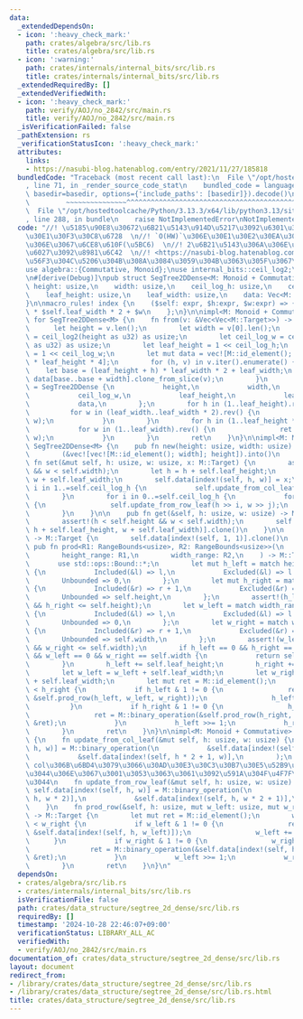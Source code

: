 ```yaml
---
data:
  _extendedDependsOn:
  - icon: ':heavy_check_mark:'
    path: crates/algebra/src/lib.rs
    title: crates/algebra/src/lib.rs
  - icon: ':warning:'
    path: crates/internals/internal_bits/src/lib.rs
    title: crates/internals/internal_bits/src/lib.rs
  _extendedRequiredBy: []
  _extendedVerifiedWith:
  - icon: ':heavy_check_mark:'
    path: verify/AOJ/no_2842/src/main.rs
    title: verify/AOJ/no_2842/src/main.rs
  _isVerificationFailed: false
  _pathExtension: rs
  _verificationStatusIcon: ':heavy_check_mark:'
  attributes:
    links:
    - https://nasubi-blog.hatenablog.com/entry/2021/11/27/185818
  bundledCode: "Traceback (most recent call last):\n  File \"/opt/hostedtoolcache/Python/3.13.3/x64/lib/python3.13/site-packages/onlinejudge_verify/documentation/build.py\"\
    , line 71, in _render_source_code_stat\n    bundled_code = language.bundle(stat.path,\
    \ basedir=basedir, options={'include_paths': [basedir]}).decode()\n          \
    \         ~~~~~~~~~~~~~~~^^^^^^^^^^^^^^^^^^^^^^^^^^^^^^^^^^^^^^^^^^^^^^^^^^^^^^^^^^^^^^^^^^\n\
    \  File \"/opt/hostedtoolcache/Python/3.13.3/x64/lib/python3.13/site-packages/onlinejudge_verify/languages/rust.py\"\
    , line 288, in bundle\n    raise NotImplementedError\nNotImplementedError\n"
  code: "//! \u5185\u90E8\u30672\u6B21\u5143\u914D\u5217\u3092\u6301\u3064\u30BB\u30B0\
    \u30E1\u30F3\u30C8\u6728  \n//! `O(HW)`\u306E\u30E1\u30E2\u30EA\u3092\u4F7F\u3046\
    \u306E\u3067\u6CE8\u610F(\u5BC6)  \n//! 2\u6B21\u5143\u306A\u306E\u3067\u53EF\u63DB\
    \u6027\u3092\u8981\u6C42  \n//! <https://nasubi-blog.hatenablog.com/entry/2021/11/27/185818>\u306E\
    \u56F3\u304C\u5206\u304B\u308A\u3084\u3059\u304B\u3063\u305F\u3067\u3059  \n\n\
    use algebra::{Commutative, Monoid};\nuse internal_bits::ceil_log2;\nuse std::ops::RangeBounds;\n\
    \n#[derive(Debug)]\npub struct SegTree2DDense<M: Monoid + Commutative> {\n   \
    \ height: usize,\n    width: usize,\n    ceil_log_h: usize,\n    ceil_log_w: usize,\n\
    \    leaf_height: usize,\n    leaf_width: usize,\n    data: Vec<M::Target>,\n\
    }\n\nmacro_rules! index {\n    ($self: expr, $h:expr, $w:expr) => {\n        $h\
    \ * $self.leaf_width * 2 + $w\n    };\n}\n\nimpl<M: Monoid + Commutative> From<&Vec<Vec<M::Target>>>\
    \ for SegTree2DDense<M> {\n    fn from(v: &Vec<Vec<M::Target>>) -> Self {\n  \
    \      let height = v.len();\n        let width = v[0].len();\n        let ceil_log_h\
    \ = ceil_log2(height as u32) as usize;\n        let ceil_log_w = ceil_log2(width\
    \ as u32) as usize;\n        let leaf_height = 1 << ceil_log_h;\n        let leaf_width\
    \ = 1 << ceil_log_w;\n        let mut data = vec![M::id_element(); leaf_width\
    \ * leaf_height * 4];\n        for (h, v) in v.iter().enumerate() {\n        \
    \    let base = (leaf_height + h) * leaf_width * 2 + leaf_width;\n           \
    \ data[base..base + width].clone_from_slice(v);\n        }\n        let mut ret\
    \ = SegTree2DDense {\n            height,\n            width,\n            ceil_log_h,\n\
    \            ceil_log_w,\n            leaf_height,\n            leaf_width,\n\
    \            data,\n        };\n        for h in (1..leaf_height).rev() {\n  \
    \          for w in (leaf_width..leaf_width * 2).rev() {\n                ret.update_from_col_leaf(h,\
    \ w);\n            }\n        }\n        for h in (1..leaf_height * 2).rev() {\n\
    \            for w in (1..leaf_width).rev() {\n                ret.update_from_row_leaf(h,\
    \ w);\n            }\n        }\n        ret\n    }\n}\n\nimpl<M: Monoid + Commutative>\
    \ SegTree2DDense<M> {\n    pub fn new(height: usize, width: usize) -> Self {\n\
    \        (&vec![vec![M::id_element(); width]; height]).into()\n    }\n\n    pub\
    \ fn set(&mut self, h: usize, w: usize, x: M::Target) {\n        assert!(h < self.height\
    \ && w < self.width);\n        let h = h + self.leaf_height;\n        let w =\
    \ w + self.leaf_width;\n        self.data[index!(self, h, w)] = x;\n        for\
    \ i in 1..=self.ceil_log_h {\n            self.update_from_col_leaf(h >> i, w);\n\
    \        }\n        for i in 0..=self.ceil_log_h {\n            for j in 1..=self.ceil_log_w\
    \ {\n                self.update_from_row_leaf(h >> i, w >> j);\n            }\n\
    \        }\n    }\n\n    pub fn get(&self, h: usize, w: usize) -> M::Target {\n\
    \        assert!(h < self.height && w < self.width);\n        self.data[index!(self,\
    \ h + self.leaf_height, w + self.leaf_width)].clone()\n    }\n\n    pub fn all_prod(&self)\
    \ -> M::Target {\n        self.data[index!(self, 1, 1)].clone()\n    }\n\n   \
    \ pub fn prod<R1: RangeBounds<usize>, R2: RangeBounds<usize>>(\n        &self,\n\
    \        height_range: R1,\n        width_range: R2,\n    ) -> M::Target {\n \
    \       use std::ops::Bound::*;\n        let mut h_left = match height_range.start_bound()\
    \ {\n            Included(&l) => l,\n            Excluded(&l) => l + 1,\n    \
    \        Unbounded => 0,\n        };\n        let mut h_right = match height_range.end_bound()\
    \ {\n            Included(&r) => r + 1,\n            Excluded(&r) => r,\n    \
    \        Unbounded => self.height,\n        };\n        assert!(h_left <= h_right\
    \ && h_right <= self.height);\n        let w_left = match width_range.start_bound()\
    \ {\n            Included(&l) => l,\n            Excluded(&l) => l + 1,\n    \
    \        Unbounded => 0,\n        };\n        let w_right = match width_range.end_bound()\
    \ {\n            Included(&r) => r + 1,\n            Excluded(&r) => r,\n    \
    \        Unbounded => self.width,\n        };\n        assert!(w_left <= w_right\
    \ && w_right <= self.width);\n        if h_left == 0 && h_right == self.height\
    \ && w_left == 0 && w_right == self.width {\n            return self.all_prod();\n\
    \        }\n        h_left += self.leaf_height;\n        h_right += self.leaf_height;\n\
    \        let w_left = w_left + self.leaf_width;\n        let w_right = w_right\
    \ + self.leaf_width;\n        let mut ret = M::id_element();\n        while h_left\
    \ < h_right {\n            if h_left & 1 != 0 {\n                ret = M::binary_operation(&ret,\
    \ &self.prod_row(h_left, w_left, w_right));\n                h_left += 1;\n  \
    \          }\n            if h_right & 1 != 0 {\n                h_right -= 1;\n\
    \                ret = M::binary_operation(&self.prod_row(h_right, w_left, w_right),\
    \ &ret);\n            }\n            h_left >>= 1;\n            h_right >>= 1;\n\
    \        }\n        ret\n    }\n}\n\nimpl<M: Monoid + Commutative> SegTree2DDense<M>\
    \ {\n    fn update_from_col_leaf(&mut self, h: usize, w: usize) {\n        self.data[index!(self,\
    \ h, w)] = M::binary_operation(\n            &self.data[index!(self, h * 2, w)],\n\
    \            &self.data[index!(self, h * 2 + 1, w)],\n        );\n    }\n    ///\
    \ col\u306B\u6BD4\u3079\u3066\u30AD\u30E3\u30C3\u30B7\u30E5\u52B9\u7387\u304C\u826F\
    \u3044\u306E\u3067\u3001\u3053\u3063\u3061\u3092\u591A\u304F\u4F7F\u3044\u305F\
    \u3044\n    fn update_from_row_leaf(&mut self, h: usize, w: usize) {\n       \
    \ self.data[index!(self, h, w)] = M::binary_operation(\n            &self.data[index!(self,\
    \ h, w * 2)],\n            &self.data[index!(self, h, w * 2 + 1)],\n        );\n\
    \    }\n    fn prod_row(&self, h: usize, mut w_left: usize, mut w_right: usize)\
    \ -> M::Target {\n        let mut ret = M::id_element();\n        while w_left\
    \ < w_right {\n            if w_left & 1 != 0 {\n                ret = M::binary_operation(&ret,\
    \ &self.data[index!(self, h, w_left)]);\n                w_left += 1;\n      \
    \      }\n            if w_right & 1 != 0 {\n                w_right -= 1;\n \
    \               ret = M::binary_operation(&self.data[index!(self, h, w_right)],\
    \ &ret);\n            }\n            w_left >>= 1;\n            w_right >>= 1;\n\
    \        }\n        ret\n    }\n}\n"
  dependsOn:
  - crates/algebra/src/lib.rs
  - crates/internals/internal_bits/src/lib.rs
  isVerificationFile: false
  path: crates/data_structure/segtree_2d_dense/src/lib.rs
  requiredBy: []
  timestamp: '2024-10-28 22:46:07+09:00'
  verificationStatus: LIBRARY_ALL_AC
  verifiedWith:
  - verify/AOJ/no_2842/src/main.rs
documentation_of: crates/data_structure/segtree_2d_dense/src/lib.rs
layout: document
redirect_from:
- /library/crates/data_structure/segtree_2d_dense/src/lib.rs
- /library/crates/data_structure/segtree_2d_dense/src/lib.rs.html
title: crates/data_structure/segtree_2d_dense/src/lib.rs
---
```

